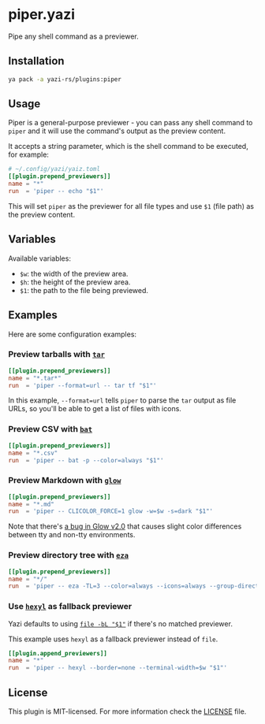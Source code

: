 # piper.yazi

Pipe any shell command as a previewer.

## Installation

```sh
ya pack -a yazi-rs/plugins:piper
```

## Usage

Piper is a general-purpose previewer - you can pass any shell command to `piper` and it will use the command's output as the preview content.

It accepts a string parameter, which is the shell command to be executed, for example:

```toml
# ~/.config/yazi/yaiz.toml
[[plugin.prepend_previewers]]
name = "*"
run  = 'piper -- echo "$1"'
```

This will set `piper` as the previewer for all file types and use `$1` (file path) as the preview content.

## Variables

Available variables:

- `$w`: the width of the preview area.
- `$h`: the height of the preview area.
- `$1`: the path to the file being previewed.

## Examples

Here are some configuration examples:

### Preview tarballs with [`tar`](https://man7.org/linux/man-pages/man1/tar.1.html)

```toml
[[plugin.prepend_previewers]]
name = "*.tar*"
run  = 'piper --format=url -- tar tf "$1"'
```

In this example, `--format=url` tells `piper` to parse the `tar` output as file URLs, so you'll be able to get a list of files with icons.

### Preview CSV with [`bat`](https://github.com/sharkdp/bat)

```toml
[[plugin.prepend_previewers]]
name = "*.csv"
run  = 'piper -- bat -p --color=always "$1"'
```

### Preview Markdown with [`glow`](https://github.com/charmbracelet/glow)

```toml
[[plugin.prepend_previewers]]
name = "*.md"
run  = 'piper -- CLICOLOR_FORCE=1 glow -w=$w -s=dark "$1"'
```

Note that there's [a bug in Glow v2.0](https://github.com/charmbracelet/glow/issues/440#issuecomment-2307992634) that causes slight color differences between tty and non-tty environments.

### Preview directory tree with [`eza`](https://github.com/eza-community/eza)

```toml
[[plugin.prepend_previewers]]
name = "*/"
run  = 'piper -- eza -TL=3 --color=always --icons=always --group-directories-first --no-quotes "$1"'
```

### Use [`hexyl`](https://github.com/sharkdp/hexyl) as fallback previewer

Yazi defaults to using [`file -bL "$1"`](https://github.com/sxyazi/yazi/blob/main/yazi-plugin/preset/plugins/file.lua) if there's no matched previewer.

This example uses `hexyl` as a fallback previewer instead of `file`.

```toml
[[plugin.append_previewers]]
name = "*"
run  = 'piper -- hexyl --border=none --terminal-width=$w "$1"'
```

## License

This plugin is MIT-licensed. For more information check the [LICENSE](LICENSE) file.
